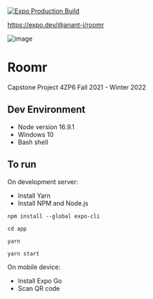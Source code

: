 [![Expo Production Build](https://github.com/anant-j/Roomr/actions/workflows/deploy_expo_production.yml/badge.svg?branch=main)](https://github.com/anant-j/Roomr/actions/workflows/deploy_expo_production.yml)

https://expo.dev/@anant-j/roomr

![image](https://user-images.githubusercontent.com/28623347/150661461-7694d91b-2fc8-4f64-bd50-0c159fe80758.png)


# Roomr
Capstone Project 4ZP6 Fall 2021 - Winter 2022

## Dev Environment
- Node version 16.9.1
- Windows 10
- Bash shell
  
## To run
On development server:
- Install Yarn
- Install NPM and Node.js
 
```
npm install --global expo-cli
```

```
cd app
```

```
yarn
```

```
yarn start
```

On mobile device:
- Install Expo Go
- Scan QR code
